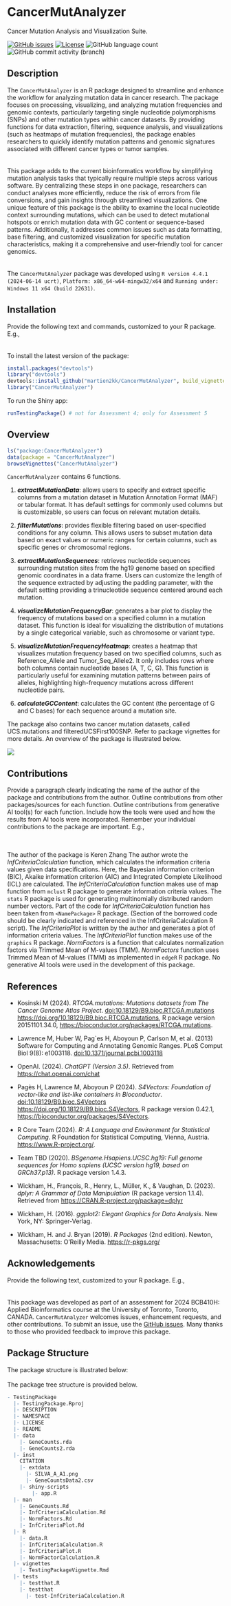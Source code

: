 
<!-- README.md is generated from README.Rmd. Please edit that file -->

# CancerMutAnalyzer

Cancer Mutation Analysis and Visualization Suite.

<!-- badges: start -->
<!-- https://www.codefactor.io/repository/github/martien2kk/CancerMutAnalyzer/issues -->

[![GitHub
issues](https://img.shields.io/github/issues/martien2kk/CancerMutAnalyzer)](https://github.com/martien2kk/CancerMutAnalyzer/issues)
[![License](https://img.shields.io/badge/license-MIT-green)](./LICENSE)
![GitHub language
count](https://img.shields.io/github/languages/count/martien2kk/CancerMutAnalyzer)
![GitHub commit activity
(branch)](https://img.shields.io/github/commit-activity/y/martien2kk/CancerMutAnalyzer/master)

<!-- https://shields.io/category/license -->
<!-- badges: end -->

## Description

The `CancerMutAnalyzer` is an R package designed to streamline and
enhance the workflow for analyzing mutation data in cancer research. The
package focuses on processing, visualizing, and analyzing mutation
frequencies and genomic contexts, particularly targeting single
nucleotide polymorphisms (SNPs) and other mutation types within cancer
datasets. By providing functions for data extraction, filtering,
sequence analysis, and visualizations (such as heatmaps of mutation
frequencies), the package enables researchers to quickly identify
mutation patterns and genomic signatures associated with different
cancer types or tumor samples. <br> <br> <br> This package adds to the
current bioinformatics workflow by simplifying mutation analysis tasks
that typically require multiple steps across various software. By
centralizing these steps in one package, researchers can conduct
analyses more efficiently, reduce the risk of errors from file
conversions, and gain insights through streamlined visualizations. One
unique feature of this package is the ability to examine the local
nucleotide context surrounding mutations, which can be used to detect
mutational hotspots or enrich mutation data with GC content or
sequence-based patterns. Additionally, it addresses common issues such
as data formatting, base filtering, and customized visualization for
specific mutation characteristics, making it a comprehensive and
user-friendly tool for cancer genomics. <br> <br> <br> The
`CancerMutAnalyzer` package was developed using
`R version 4.4.1 (2024-06-14 ucrt)`, `Platform: x86_64-w64-mingw32/x64`
and `Running under: Windows 11 x64 (build 22631)`.

## Installation

Provide the following text and commands, customized to your R package.
E.g., <br> <br> <br> To install the latest version of the package:

``` r
install.packages("devtools")
library("devtools")
devtools::install_github("martien2kk/CancerMutAnalyzer", build_vignettes = TRUE)
library("CancerMutAnalyzer")
```

To run the Shiny app:

``` r
runTestingPackage() # not for Assessment 4; only for Assessment 5
```

## Overview

``` r
ls("package:CancerMutAnalyzer")
data(package = "CancerMutAnalyzer") 
browseVignettes("CancerMutAnalyzer")
```

`CancerMutAnalyzer` contains 6 functions.

1.  ***extractMutationData***: allows users to specify and extract
    specific columns from a mutation dataset in Mutation Annotation
    Format (MAF) or tabular format. It has default settings for commonly
    used columns but is customizable, so users can focus on relevant
    mutation details.

2.  ***filterMutations***: provides flexible filtering based on
    user-specified conditions for any column. This allows users to
    subset mutation data based on exact values or numeric ranges for
    certain columns, such as specific genes or chromosomal regions.

3.  ***extractMutationSequences***: retrieves nucleotide sequences
    surrounding mutation sites from the hg19 genome based on specified
    genomic coordinates in a data frame. Users can customize the length
    of the sequence extracted by adjusting the padding parameter, with
    the default setting providing a trinucleotide sequence centered
    around each mutation.

4.  ***visualizeMutationFrequencyBar***: generates a bar plot to display
    the frequency of mutations based on a specified column in a mutation
    dataset. This function is ideal for visualizing the distribution of
    mutations by a single categorical variable, such as chromosome or
    variant type.

5.  ***visualizeMutationFrequencyHeatmap***: creates a heatmap that
    visualizes mutation frequency based on two specified columns, such
    as Reference_Allele and Tumor_Seq_Allele2. It only includes rows
    where both columns contain nucleotide bases (A, T, C, G). This
    function is particularly useful for examining mutation patterns
    between pairs of alleles, highlighting high-frequency mutations
    across different nucleotide pairs.

6.  ***calculateGCContent***: calculates the GC content (the percentage
    of G and C bases) for each sequence around a mutation site.

The package also contains two cancer mutation datasets, called
UCS.mutations and filteredUCSFirst100SNP. Refer to package vignettes for
more details. An overview of the package is illustrated below.

![](./inst/extdata/SILVA_A_A1.png)

## Contributions

Provide a paragraph clearly indicating the name of the author of the
package and contributions from the author. Outline contributions from
other packages/sources for each function. Outline contributions from
generative AI tool(s) for each function. Include how the tools were used
and how the results from AI tools were incorporated. Remember your
individual contributions to the package are important. E.g., <br> <br>
<br>

The author of the package is Keren Zhang The author wrote the
*InfCriteriaCalculation* function, which calculates the information
criteria values given data specifications. Here, the Bayesian
information criterion (BIC), Akaike information criterion (AIC) and
Integrated Complete Likelihood (ICL) are calculated. The
*InfCriteriaCalculation* function makes use of map function from
`mclust` R package to generate information criteria values. The `stats`
R package is used for generating multinomially distributed random number
vectors. Part of the code for *InfCriteriaCalculation* function has been
taken from `<NamePackage>` R package. (Section of the borrowed code
should be clearly indicated and referenced in the InfCriteriaCalculation
R script). The *InfCriteriaPlot* is written by the author and generates
a plot of information criteria values. The *InfCriteriaPlot* function
makes use of the `graphics` R package. *NormFactors* is a function that
calculates normalization factors via Trimmed Mean of M-values (TMM).
*NormFactors* function uses Trimmed Mean of M-values (TMM) as
implemented in `edgeR` R package. No generative AI tools were used in
the development of this package.

## References

- Kosinski M (2024). *RTCGA.mutations: Mutations datasets from The
  Cancer Genome Atlas Project*. <doi:10.18129/B9.bioc.RTCGA.mutations>
  <https://doi.org/10.18129/B9.bioc.RTCGA.mutations>, R package version
  20151101.34.0, <https://bioconductor.org/packages/RTCGA.mutations>.

- Lawrence M, Huber W, Pag\`es H, Aboyoun P, Carlson M, et al. (2013)
  Software for Computing and Annotating Genomic Ranges. PLoS Comput Biol
  9(8): e1003118. <doi:10.1371/journal.pcbi.1003118>

- OpenAI. (2024). *ChatGPT (Version 3.5)*. Retrieved from
  <https://chat.openai.com/chat>

- Pagès H, Lawrence M, Aboyoun P (2024). *S4Vectors: Foundation of
  vector-like and list-like containers in Bioconductor*.
  <doi:10.18129/B9.bioc.S4Vectors>
  <https://doi.org/10.18129/B9.bioc.S4Vectors>, R package version
  0.42.1, <https://bioconductor.org/packages/S4Vectors>.

- R Core Team (2024). *R: A Language and Environment for Statistical
  Computing*. R Foundation for Statistical Computing, Vienna, Austria.
  <https://www.R-project.org/>.

- Team TBD (2020). *BSgenome.Hsapiens.UCSC.hg19: Full genome sequences
  for Homo sapiens (UCSC version hg19, based on GRCh37.p13)*. R package
  version 1.4.3.

- Wickham, H., François, R., Henry, L., Müller, K., & Vaughan, D.
  (2023). *dplyr: A Grammar of Data Manipulation* (R package version
  1.1.4). Retrieved from <https://CRAN.R-project.org/package=dplyr>

- Wickham, H. (2016). *ggplot2: Elegant Graphics for Data Analysis*. New
  York, NY: Springer-Verlag.

- Wickham, H. and J. Bryan (2019). *R Packages* (2nd edition). Newton,
  Massachusetts: O’Reilly Media. <https://r-pkgs.org/>

## Acknowledgements

Provide the following text, customized to your R package. E.g., <br>
<br> <br> This package was developed as part of an assessment for 2024
BCB410H: Applied Bioinformatics course at the University of Toronto,
Toronto, CANADA. `CancerMutAnalyzer` welcomes issues, enhancement
requests, and other contributions. To submit an issue, use the [GitHub
issues](https://github.com/martien2kk/CancerMutAnalyzer/issues). Many
thanks to those who provided feedback to improve this package.

## Package Structure

The package structure is illustrated below: <br> <br> The package tree
structure is provided below.

``` r
- TestingPackage
  |- TestingPackage.Rproj
  |- DESCRIPTION
  |- NAMESPACE
  |- LICENSE
  |- README
  |- data
    |- GeneCounts.rda
    |- GeneCounts2.rda
  |- inst
    CITATION
    |- extdata
      |- SILVA_A_A1.png
      |- GeneCountsData2.csv
    |- shiny-scripts 
        |- app.R
  |- man
    |- GeneCounts.Rd
    |- InfCriteriaCalculation.Rd
    |- NormFactors.Rd
    |- InfCriteriaPlot.Rd
  |- R
    |- data.R
    |- InfCriteriaCalculation.R
    |- InfCriteriaPlot.R
    |- NormFactorCalculation.R
  |- vignettes
    |- TestingPackageVignette.Rmd
  |- tests
    |- testthat.R
    |- testthat
      |- test-InfCriteriaCalculation.R
```
